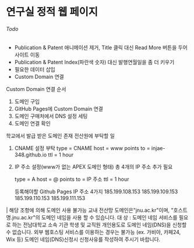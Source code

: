 # 연구실 정적 웹 페이지

###### Todo

- Publication & Patent 애니메이션 제거, Title 클릭 대신 Read More 버튼을 두어 사이트 이동
- Publication & Patent Index(파란색 숫자) 대신 발행연월일을 좀 더 키우기
- 필요한 데이터 삽입
- Custom Domain 연결

Custom Domain 연결 순서

1. 도메인 구입
2. GitHub Pages에 Custom Domain 연결
3. 도메인 구매처에서 DNS 설정 세팅
4. 도메인 연결 확인

학교에서 발급 받은 도메인 존재
전산원에 부탁할 일

1. CNAME 설정 부탁
   type = CNAME
   host = www
   points to = injae-348.github.io
   ttl = 1 hour
2. IP 주소 설정(www가 없는 APEX 도메인 형태)
   총 4개의 IP 주소 추가 필요

   type = A
   host = @
   points to = IP 주소
   ttl = 1 hour

   등록해야할 Github Pages IP 주소 4가지
   185.199.108.153
   185.199.109.153
   185.199.110.153
   185.199.111.153

| 해당 조항에 의해 도메인 사용 불가능
교내 전산망 도메인은"jnu.ac.kr"이며, "호스트명.jnu.ac.kr"의 도메인 네임을 사용 할 수 있습니다.
대 상 : 도메인 네임 서비스를 필요로 하는 전남대학교 소속 기관
학생 및 교직원 개인용도로 도메인 네임(DNS)을 신청할 수 없습니다.
외부 웹호스팅 서비스를 이용하는 경우는 불가능 (ex. 가비아, 카페24, Wix 등)
도메인 네임(DNS)신청시 신청사유를 작성하여 주시기 바랍니다.
